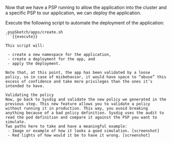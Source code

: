 Now that we have a PSP running to allow the application into the cluster and a specific PSP to our application, we can deploy the application.

Execute the following script to automate the deployment of the application:

```
.pspSketch/apps/create.sh
```{{execute}}

This script will:

 - create a new namespace for the application, 
 - create a deployment for the app, and
 - apply the deployment. 

Note that, at this point, the app has been validated by a loose policy, so in case of misbehavior, it would have space to “abuse” this excess of confidence and take more privileges than the ones it’s intended to have.

Validating the policy
Now, go back to Sysdig and validate the new policy we generated in the previous step. This new feature allows you to validate a policy without running it in production. This way, you avoid breaking anything because of a bad policy definition. Sysdig uses the audit to read the pod definition and compare it against the PSP you want to simulate.
Two paths here to take and have a meaningful example:
 - Image or example of how it looks a good simulation. [screenshot]
 - Red lights of how would it be to have it wrong. [screenshot]
